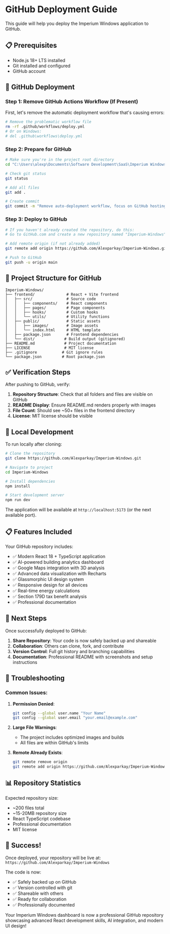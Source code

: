 # GitHub Deployment Guide

This guide will help you deploy the Imperium Windows application to GitHub.

## 📋 Prerequisites

- Node.js 18+ LTS installed
- Git installed and configured
- GitHub account

## 🚀 GitHub Deployment

### Step 1: Remove GitHub Actions Workflow (If Present)

First, let's remove the automatic deployment workflow that's causing errors:

```bash
# Remove the problematic workflow file
rm -rf .github/workflows/deploy.yml
# Or on Windows:
# del .github\workflows\deploy.yml
```

### Step 2: Prepare for GitHub

```bash
# Make sure you're in the project root directory
cd "C:\Users\alexp\Documents\Software Development\SaaS\Imperium Windows\Imperium Windows"

# Check git status
git status

# Add all files
git add .

# Create commit
git commit -m "Remove auto-deployment workflow, focus on GitHub hosting"
```

### Step 3: Deploy to GitHub

```bash
# If you haven't already created the repository, do this:
# Go to GitHub.com and create a new repository named "Imperium-Windows"

# Add remote origin (if not already added)
git remote add origin https://github.com/Alexparkay/Imperium-Windows.git

# Push to GitHub
git push -u origin main
```

## 📁 Project Structure for GitHub

```
Imperium-Windows/
├── frontend/              # React + Vite frontend
│   ├── src/               # Source code
│   │   ├── components/    # React components
│   │   ├── pages/         # Page components
│   │   ├── hooks/         # Custom hooks
│   │   └── utils/         # Utility functions
│   ├── public/            # Static assets
│   │   ├── images/        # Image assets
│   │   └── index.html     # HTML template
│   ├── package.json       # Frontend dependencies
│   └── dist/             # Build output (gitignored)
├── README.md             # Project documentation
├── LICENSE               # MIT license
├── .gitignore           # Git ignore rules
└── package.json         # Root package.json
```

## ✅ Verification Steps

After pushing to GitHub, verify:

1. **Repository Structure**: Check that all folders and files are visible on GitHub
2. **README Display**: Ensure README.md renders properly with images
3. **File Count**: Should see ~50+ files in the frontend directory
4. **License**: MIT license should be visible

## 🔧 Local Development

To run locally after cloning:

```bash
# Clone the repository
git clone https://github.com/Alexparkay/Imperium-Windows.git

# Navigate to project
cd Imperium-Windows

# Install dependencies
npm install

# Start development server
npm run dev
```

The application will be available at `http://localhost:5173` (or the next available port).

## 📋 Features Included

Your GitHub repository includes:

- ✅ Modern React 18 + TypeScript application
- ✅ AI-powered building analytics dashboard
- ✅ Google Maps integration with 3D analysis
- ✅ Advanced data visualization with Recharts
- ✅ Glassmorphic UI design system
- ✅ Responsive design for all devices
- ✅ Real-time energy calculations
- ✅ Section 179D tax benefit analysis
- ✅ Professional documentation

## 🎯 Next Steps

Once successfully deployed to GitHub:

1. **Share Repository**: Your code is now safely backed up and shareable
2. **Collaboration**: Others can clone, fork, and contribute
3. **Version Control**: Full git history and branching capabilities
4. **Documentation**: Professional README with screenshots and setup instructions

## 🚨 Troubleshooting

### Common Issues:

1. **Permission Denied**: 
   ```bash
   git config --global user.name "Your Name"
   git config --global user.email "your.email@example.com"
   ```

2. **Large File Warnings**:
   - The project includes optimized images and builds
   - All files are within GitHub's limits

3. **Remote Already Exists**:
   ```bash
   git remote remove origin
   git remote add origin https://github.com/Alexparkay/Imperium-Windows.git
   ```

## 📊 Repository Statistics

Expected repository size:
- ~200 files total
- ~15-20MB repository size
- React TypeScript codebase
- Professional documentation
- MIT license

## 🎉 Success!

Once deployed, your repository will be live at:
`https://github.com/Alexparkay/Imperium-Windows`

The code is now:
- ✅ Safely backed up on GitHub
- ✅ Version controlled with git
- ✅ Shareable with others
- ✅ Ready for collaboration
- ✅ Professionally documented

Your Imperium Windows dashboard is now a professional GitHub repository showcasing advanced React development skills, AI integration, and modern UI design! 